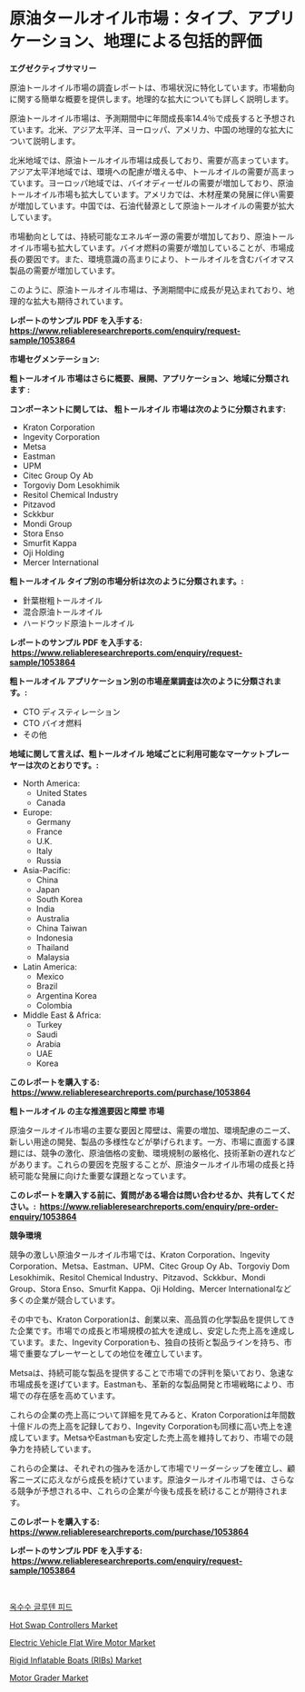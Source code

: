 <p><h1>原油タールオイル市場：タイプ、アプリケーション、地理による包括的評価</h1></p><p><strong>エグゼクティブサマリー</strong></p>
<p><p>原油トールオイル市場の調査レポートは、市場状況に特化しています。市場動向に関する簡単な概要を提供します。地理的な拡大についても詳しく説明します。</p><p>原油トールオイル市場は、予測期間中に年間成長率14.4％で成長すると予想されています。北米、アジア太平洋、ヨーロッパ、アメリカ、中国の地理的な拡大について説明します。</p><p>北米地域では、原油トールオイル市場は成長しており、需要が高まっています。アジア太平洋地域では、環境への配慮が増える中、トールオイルの需要が高まっています。ヨーロッパ地域では、バイオディーゼルの需要が増加しており、原油トールオイル市場も拡大しています。アメリカでは、木材産業の発展に伴い需要が増加しています。中国では、石油代替源として原油トールオイルの需要が拡大しています。</p><p>市場動向としては、持続可能なエネルギー源の需要が増加しており、原油トールオイル市場も拡大しています。バイオ燃料の需要が増加していることが、市場成長の要因です。また、環境意識の高まりにより、トールオイルを含むバイオマス製品の需要が増加しています。</p><p>このように、原油トールオイル市場は、予測期間中に成長が見込まれており、地理的な拡大も期待されています。</p></p>
<p><strong>レポートのサンプル PDF を入手する: <a href="https://www.reliableresearchreports.com/enquiry/request-sample/1053864">https://www.reliableresearchreports.com/enquiry/request-sample/1053864</a></strong></p>
<p><strong>市場セグメンテーション:</strong></p>
<p><strong> 粗トールオイル 市場はさらに概要、展開、アプリケーション、地域に分類されます :</strong></p>
<p><strong>コンポーネントに関しては、 粗トールオイル 市場は次のように分類されます: &nbsp;</strong></p>
<p><ul><li>Kraton Corporation</li><li>Ingevity Corporation</li><li>Metsa</li><li>Eastman</li><li>UPM</li><li>Citec Group Oy Ab</li><li>Torgoviy Dom Lesokhimik</li><li>Resitol Chemical Industry</li><li>Pitzavod</li><li>Sckkbur</li><li>Mondi Group</li><li>Stora Enso</li><li>Smurfit Kappa</li><li>Oji Holding</li><li>Mercer International</li></ul></p>
<p><strong> 粗トールオイル タイプ別の市場分析は次のように分類されます。:</strong></p>
<p><ul><li>針葉樹粗トールオイル</li><li>混合原油トールオイル</li><li>ハードウッド原油トールオイル</li></ul></p>
<p><strong>レポートのサンプル PDF を入手する: &nbsp;<a href="https://www.reliableresearchreports.com/enquiry/request-sample/1053864">https://www.reliableresearchreports.com/enquiry/request-sample/1053864</a></strong></p>
<p><strong> 粗トールオイル アプリケーション別の市場産業調査は次のように分類されます。:</strong></p>
<p><ul><li>CTO ディスティレーション</li><li>CTO バイオ燃料</li><li>その他</li></ul></p>
<p><strong>地域に関して言えば、粗トールオイル 地域ごとに利用可能なマーケットプレーヤーは次のとおりです。:</strong></p>
<p><ul>
    <li>
        North America:
        <ul>
            <li>United States</li>
            <li>Canada</li>
        </ul>
    </li>
    <li>
        Europe:
        <ul>
            <li>Germany</li>
            <li>France</li>
            <li>U.K.</li>
            <li>Italy</li>
            <li>Russia</li>
        </ul>
    </li>
    <li>
        Asia-Pacific:
        <ul>
            <li>China</li>
            <li>Japan</li>
            <li>South Korea</li>
            <li>India</li>
            <li>Australia</li>
            <li>China Taiwan</li>
            <li>Indonesia</li>
            <li>Thailand</li>
            <li>Malaysia</li>
        </ul>
    </li>
    <li>
        Latin America:
        <ul>
            <li>Mexico</li>
            <li>Brazil</li>
            <li>Argentina Korea</li>
            <li>Colombia</li>
        </ul>
    </li>
    <li>
        Middle East & Africa:
        <ul>
            <li>Turkey</li>
            <li>Saudi</li>
            <li>Arabia</li>
            <li>UAE</li>
            <li>Korea</li>
        </ul>
    </li>
    </ul></p>
<p><strong>このレポートを購入する: &nbsp;<a href="https://www.reliableresearchreports.com/purchase/1053864">https://www.reliableresearchreports.com/purchase/1053864</a></strong></p>
<p><strong>粗トールオイル の主な推進要因と障壁 市場</strong></p>
<p><p>原油タールオイル市場の主要な要因と障壁は、需要の増加、環境配慮のニーズ、新しい用途の開発、製品の多様性などが挙げられます。一方、市場に直面する課題には、競争の激化、原油価格の変動、環境規制の厳格化、技術革新の遅れなどがあります。これらの要因を克服することが、原油タールオイル市場の成長と持続可能な発展に向けた重要な課題となっています。</p></p>
<p><strong>このレポートを購入する前に、質問がある場合は問い合わせるか、共有してください。:&nbsp; <a href="https://www.reliableresearchreports.com/enquiry/pre-order-enquiry/1053864">https://www.reliableresearchreports.com/enquiry/pre-order-enquiry/1053864</a></strong></p>
<p><strong>競争環境</strong></p>
<p><p>競争の激しい原油タールオイル市場では、Kraton Corporation、Ingevity Corporation、Metsa、Eastman、UPM、Citec Group Oy Ab、Torgoviy Dom Lesokhimik、Resitol Chemical Industry、Pitzavod、Sckkbur、Mondi Group、Stora Enso、Smurfit Kappa、Oji Holding、Mercer Internationalなど多くの企業が競合しています。</p><p>その中でも、Kraton Corporationは、創業以来、高品質の化学製品を提供してきた企業です。市場での成長と市場規模の拡大を達成し、安定した売上高を達成しています。また、Ingevity Corporationも、独自の技術と製品ラインを持ち、市場で重要なプレーヤーとしての地位を確立しています。</p><p>Metsaは、持続可能な製品を提供することで市場での評判を築いており、急速な市場成長を遂げています。Eastmanも、革新的な製品開発と市場戦略により、市場での存在感を高めています。</p><p>これらの企業の売上高について詳細を見てみると、Kraton Corporationは年間数十億ドルの売上高を記録しており、Ingevity Corporationも同様に高い売上を達成しています。MetsaやEastmanも安定した売上高を維持しており、市場での競争力を持続しています。</p><p>これらの企業は、それぞれの強みを活かして市場でリーダーシップを確立し、顧客ニーズに応えながら成長を続けています。原油タールオイル市場では、さらなる競争が予想される中、これらの企業が今後も成長を続けることが期待されます。</p></p>
<p><strong>このレポートを購入する: &nbsp; <a href="https://www.reliableresearchreports.com/purchase/1053864">https://www.reliableresearchreports.com/purchase/1053864</a></strong></p>
<p><strong>レポートのサンプル PDF を入手する: &nbsp;<a href="https://www.reliableresearchreports.com/enquiry/request-sample/1053864">https://www.reliableresearchreports.com/enquiry/request-sample/1053864</a></strong><strong></strong></p>
<p>&nbsp;</p>
<p><p><a href="https://github.com/Maeennan456456/Market-Research-Report-List-1/blob/main/665387914755.md">옥수수 글루텐 피드</a></p><p><a href="https://view.publitas.com/reportprime-1/global-hot-swap-controllers-market-size-and-market-trends-insights-and-projections-from-2024-to-2031/">Hot Swap Controllers Market</a></p><p><a href="https://issuu.com/reportprime-2/docs/electric-vehicle-flat-wire-motor-market-size-2030.">Electric Vehicle Flat Wire Motor Market</a></p><p><a href="https://issuu.com/reportprime-2/docs/rigid-inflatable-boats-ribs-market-size-2030.pptx">Rigid Inflatable Boats (RIBs) Market</a></p><p><a href="https://view.publitas.com/reportprime-1/motor-grader-market-research-report-unlocks-analysis-on-the-market-financial-status-market-size-and-market-revenue-upto-2031/">Motor Grader Market</a></p></p>